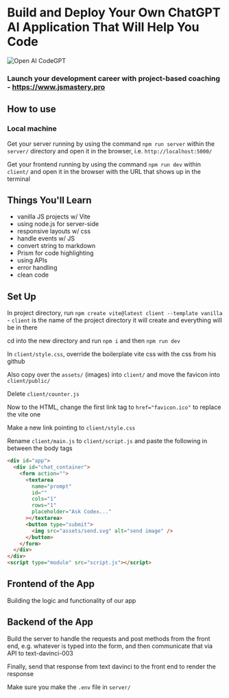 # Build and Deploy Your Own ChatGPT AI Application That Will Help You Code

![Open AI CodeGPT](https://i.ibb.co/LS4DRhb/image-257.png)

### Launch your development career with project-based coaching - https://www.jsmastery.pro

## How to use

### Local machine

Get your server running by using the command `npm run server` within the `server/` directory and open it in the browser, i.e. `http://localhost:5000/`

Get your frontend running by using the command `npm run dev` within `client/` and open it in the browser with the URL that shows up in the terminal

## Things You'll Learn

- vanilla JS projects w/ Vite
- using node.js for server-side
- responsive layouts w/ css
- handle events w/ JS
- convert string to markdown
- Prism for code highlighting
- using APIs
- error handling
- clean code

## Set Up

In project directory, run `npm create vite@latest client --template vanilla` - `client` is the name of the project directory it will create and everything will be in there

cd into the new directory and run `npm i` and then `npm run dev`

In `client/style.css`, override the boilerplate vite css with the css from his github

Also copy over the `assets/` (images) into `client/` and move the favicon into `client/public/`

Delete `client/counter.js`

Now to the HTML, change the first link tag to `href="favicon.ico"` to replace the vite one

Make a new link pointing to `client/style.css`

Rename `client/main.js` to `client/script.js` and paste the following in between the body tags

```html
<div id="app">
  <div id="chat_container">
    <form action="">
      <textarea
        name="prompt"
        id=""
        cols="1"
        rows="1"
        placeholder="Ask Codex..."
      ></textarea>
      <button type="submit">
        <img src="assets/send.svg" alt="send image" />
      </button>
    </form>
  </div>
</div>
<script type="module" src="script.js"></script>
```

## Frontend of the App

Building the logic and functionality of our app

## Backend of the App

Build the server to handle the requests and post methods from the front end, e.g. whatever is typed into the form, and then communicate that via API to text-davinci-003

Finally, send that response from text davinci to the front end to render the response

Make sure you make the `.env` file in `server/`
